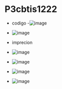 # P3cbtis1222
- codigo
-![image](https://github.com/user-attachments/assets/521d2c27-ecfe-42b5-ba23-8b658153dee7)
- ![image](https://github.com/user-attachments/assets/8e24b279-de18-4c02-893c-6e3ddb8237d6)
-  imprecion
-  ![image](https://github.com/user-attachments/assets/2438869d-2539-482b-b921-ad8b29186699)
-  ![image](https://github.com/user-attachments/assets/aad38df9-b708-4da0-9904-5fbf4f3473e9)
- ![image](https://github.com/user-attachments/assets/aec0b3b8-1901-4685-8086-f54f60e7df98)

-  ![image](https://github.com/user-attachments/assets/d91f200f-9fdf-433d-9fb0-d3ad057296c1)




